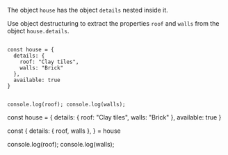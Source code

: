 The object `house` has
the object `details`
nested inside it.

Use object destructuring
to extract the properties
`roof` and `walls` from
the object `house.details`.

<codeblock type="exercise" language="javascript" testMode="fixedInput">
<code>
const house = {
  details: {
    roof: "Clay tiles",
    walls: "Brick"
  },
  available: true
}

console.log(roof);
console.log(walls);
</code>

<solution>
const house = {
  details: {
    roof: "Clay tiles",
    walls: "Brick"
  },
  available: true
}

const {
  details: { roof, walls },
} = house

console.log(roof);
console.log(walls);
</solution>
</codeblock>